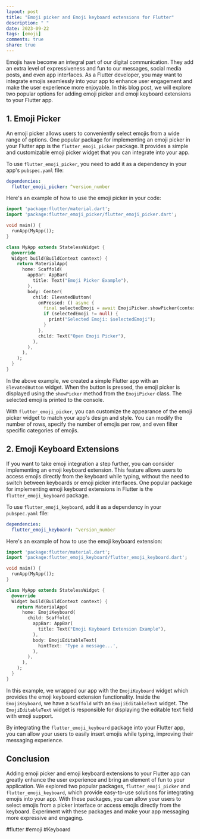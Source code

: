 ```yaml
---
layout: post
title: "Emoji picker and Emoji keyboard extensions for Flutter"
description: " "
date: 2023-09-22
tags: [emoji]
comments: true
share: true
---
```


Emojis have become an integral part of our digital communication. They add an extra level of expressiveness and fun to our messages, social media posts, and even app interfaces. As a Flutter developer, you may want to integrate emojis seamlessly into your app to enhance user engagement and make the user experience more enjoyable. In this blog post, we will explore two popular options for adding emoji picker and emoji keyboard extensions to your Flutter app.

## 1. Emoji Picker

An emoji picker allows users to conveniently select emojis from a wide range of options. One popular package for implementing an emoji picker in your Flutter app is the `flutter_emoji_picker` package. It provides a simple and customizable emoji picker widget that you can integrate into your app.

To use `flutter_emoji_picker`, you need to add it as a dependency in your app's `pubspec.yaml` file:

```yaml
dependencies:
  flutter_emoji_picker: ^version_number
```

Here's an example of how to use the emoji picker in your code:

```dart
import 'package:flutter/material.dart';
import 'package:flutter_emoji_picker/flutter_emoji_picker.dart';

void main() {
  runApp(MyApp());
}

class MyApp extends StatelessWidget {
  @override
  Widget build(BuildContext context) {
    return MaterialApp(
      home: Scaffold(
        appBar: AppBar(
          title: Text("Emoji Picker Example"),
        ),
        body: Center(
          child: ElevatedButton(
            onPressed: () async {
              final selectedEmoji = await EmojiPicker.showPicker(context);
              if (selectedEmoji != null) {
                print("Selected Emoji: $selectedEmoji");
              }
            },
            child: Text("Open Emoji Picker"),
          ),
        ),
      ),
    );
  }
}
```

In the above example, we created a simple Flutter app with an `ElevatedButton` widget. When the button is pressed, the emoji picker is displayed using the `showPicker` method from the `EmojiPicker` class. The selected emoji is printed to the console.

With `flutter_emoji_picker`, you can customize the appearance of the emoji picker widget to match your app's design and style. You can modify the number of rows, specify the number of emojis per row, and even filter specific categories of emojis.

## 2. Emoji Keyboard Extensions

If you want to take emoji integration a step further, you can consider implementing an emoji keyboard extension. This feature allows users to access emojis directly from the keyboard while typing, without the need to switch between keyboards or emoji picker interfaces. One popular package for implementing emoji keyboard extensions in Flutter is the `flutter_emoji_keyboard` package.

To use `flutter_emoji_keyboard`, add it as a dependency in your `pubspec.yaml` file:

```yaml
dependencies:
  flutter_emoji_keyboard: ^version_number
```

Here's an example of how to use the emoji keyboard extension:

```dart
import 'package:flutter/material.dart';
import 'package:flutter_emoji_keyboard/flutter_emoji_keyboard.dart';

void main() {
  runApp(MyApp());
}

class MyApp extends StatelessWidget {
  @override
  Widget build(BuildContext context) {
    return MaterialApp(
      home: EmojiKeyboard(
        child: Scaffold(
          appBar: AppBar(
            title: Text("Emoji Keyboard Extension Example"),
          ),
          body: EmojiEditableText(
            hintText: 'Type a message...',
          ),
        ),
      ),
    );
  }
}
```

In this example, we wrapped our app with the `EmojiKeyboard` widget which provides the emoji keyboard extension functionality. Inside the `EmojiKeyboard`, we have a `Scaffold` with an `EmojiEditableText` widget. The `EmojiEditableText` widget is responsible for displaying the editable text field with emoji support.

By integrating the `flutter_emoji_keyboard` package into your Flutter app, you can allow your users to easily insert emojis while typing, improving their messaging experience.

## Conclusion

Adding emoji picker and emoji keyboard extensions to your Flutter app can greatly enhance the user experience and bring an element of fun to your application. We explored two popular packages, `flutter_emoji_picker` and `flutter_emoji_keyboard`, which provide easy-to-use solutions for integrating emojis into your app. With these packages, you can allow your users to select emojis from a picker interface or access emojis directly from the keyboard. Experiment with these packages and make your app messaging more expressive and engaging.

#flutter #emoji #Keyboard